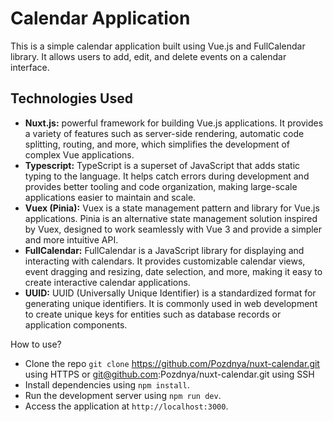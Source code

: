 # Calendar Application

This is a simple calendar application built using Vue.js and FullCalendar library. It allows users to add, edit, and delete events on a calendar interface.

## Technologies Used

- **Nuxt.js:** powerful framework for building Vue.js applications. It provides a variety of features such as server-side rendering, automatic code splitting, routing, and more, which simplifies the development of complex Vue applications.
- **Typescript:** TypeScript is a superset of JavaScript that adds static typing to the language. It helps catch errors during development and provides better tooling and code organization, making large-scale applications easier to maintain and scale.
- **Vuex (Pinia):** Vuex is a state management pattern and library for Vue.js applications. Pinia is an alternative state management solution inspired by Vuex, designed to work seamlessly with Vue 3 and provide a simpler and more intuitive API.
- **FullCalendar:** FullCalendar is a JavaScript library for displaying and interacting with calendars. It provides customizable calendar views, event dragging and resizing, date selection, and more, making it easy to create interactive calendar applications.
- **UUID:** UUID (Universally Unique Identifier) is a standardized format for generating unique identifiers. It is commonly used in web development to create unique keys for entities such as database records or application components.

How to use?
* Clone the repo `git clone` https://github.com/Pozdnya/nuxt-calendar.git using HTTPS or git@github.com:Pozdnya/nuxt-calendar.git using SSH
* Install dependencies using `npm install`.
* Run the development server using `npm run dev`.
* Access the application at `http://localhost:3000`.